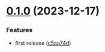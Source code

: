# [0.1.0](https://github.com/codibre/dotnet-case-insensitive-enum/compare/v0.0.0...v0.1.0) (2023-12-17)


### Features

* first release ([c5aa74d](https://github.com/codibre/dotnet-case-insensitive-enum/commit/c5aa74da6207dc29cdee0c4031b932dceee03ccc))
